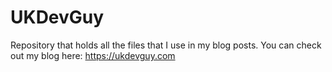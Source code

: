 # UKDevGuy
Repository that holds all the files that I use in my blog posts. You can check out my blog here: https://ukdevguy.com
